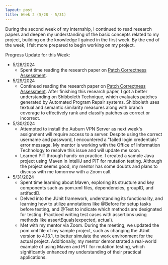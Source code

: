 ```yaml
---
layout: post
title: Week 2 (5/28 - 5/31)
---
```


During the second week of my internship, I continued to read research papers and deepen my understanding of the basic concepts related to my project, building on the knowledge I gained in the first week.  By the end of the week, I felt more prepared to begin working on my project.  

Progress Update for this Week:

  - 5/28/2024
      - Spent time reading the research paper on [Patch Correctness Assessment](https://ali-ghanbari.github.io/publications/issta22-shibboleth.pdf). 
  - 5/29/2024
      - Continued reading the research paper on [Patch Correctness Assessment](https://ali-ghanbari.github.io/publications/issta22-shibboleth.pdf).  After finishing this research paper, I got a better understanding on Shibboleth Technique, which evaluates patches generated by Automated Program Repair systems. Shibboleth uses textual and semantic similarity measures along with branch coverage to effectively rank and classify patches as correct or incorrect.
  - 5/30/2024
      - Attempted to install the Auburn VPN Server as next week's assignment will require access to a server. Despite using the correct username and password, I encountered a "failed login credentials" error message. My mentor is working with the Office of Information Technology to resolve this issue and will update me soon.
      - Learned PIT through hands-on practice.  I created a sample Java project using Maven in IntelliJ and PIT for mutation testing.  Although the project seems good, my mentor has some doubts and plans to discuss with me tomorrow with a Zoom call.
  - 5/31/2024
      - Spent time learning about Maven, exploring its structure and key components such as pom.xml files, dependencies, groupID, and artifactID.
      - Delved into the JUnit framework, understanding its functionality, and learning how to utilize annotations like @Before for setup tasks before testing, and @Test to indicate which methods are designated for testing. Practiced writing test cases with assertions using methods like assertEquals(expected, actual).
      - Met with my mentor via Zoom.  During the meeting, we updated the pom.xml file of my sample project, such as changing the JUnit version to 4.13.1, to better simulate the work environment for the actual project.  Additionally, my mentor demonstrated a real-world example of using Maven and PIT for mutation testing, which significantly enhanced my understanding of their practical applications.
